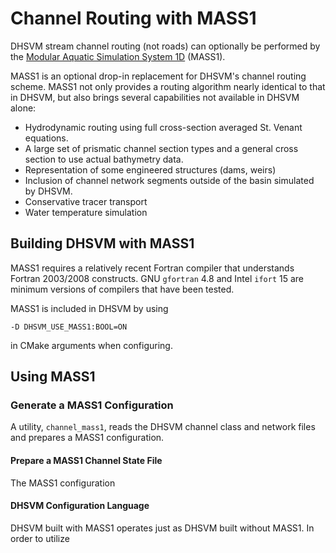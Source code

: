 # Channel Routing with MASS1 #

DHSVM stream channel routing (not roads) can optionally be performed by the
[Modular Aquatic Simulation System 1D](https://github.com/pnnl/mass1) (MASS1).  

MASS1 is an optional drop-in replacement for DHSVM's channel routing
scheme.  MASS1 not only provides a routing algorithm nearly identical to that
in DHSVM, but also brings several capabilities not
available in DHSVM alone:

 - Hydrodynamic routing using full cross-section averaged St. Venant
   equations.  
 - A large set of prismatic channel section types and a general cross
   section to use actual bathymetry data.
 - Representation of some engineered structures (dams, weirs)
 - Inclusion of channel network segments outside of the basin
   simulated by DHSVM.
 - Conservative tracer transport
 - Water temperature simulation
 
## Building DHSVM with MASS1 ##

MASS1 requires a relatively recent Fortran compiler that understands
Fortran 2003/2008 constructs. GNU `gfortran` 4.8 and Intel `ifort` 15
are minimum versions of compilers that  have been tested.  

MASS1 is included in DHSVM by using 

```
-D DHSVM_USE_MASS1:BOOL=ON
```
in CMake arguments when configuring.  

## Using MASS1 ##

### Generate a MASS1 Configuration ###

A utility, `channel_mass1`, reads the DHSVM channel class and network
files and prepares a MASS1 configuration. 

#### Prepare a MASS1 Channel State File ####

The MASS1 configuration

#### DHSVM Configuration Language ####

DHSVM built with MASS1 operates just as DHSVM built without MASS1.  In
order to utilize  



